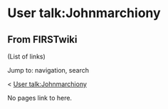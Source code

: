 # User talk:Johnmarchiony

## From FIRSTwiki

(List of links)

Jump to: navigation, search

< [User talk:Johnmarchiony](/index.php?title=User_talk:Johnmarchiony&redirect=no "User
talk:Johnmarchiony")

No pages link to here.
